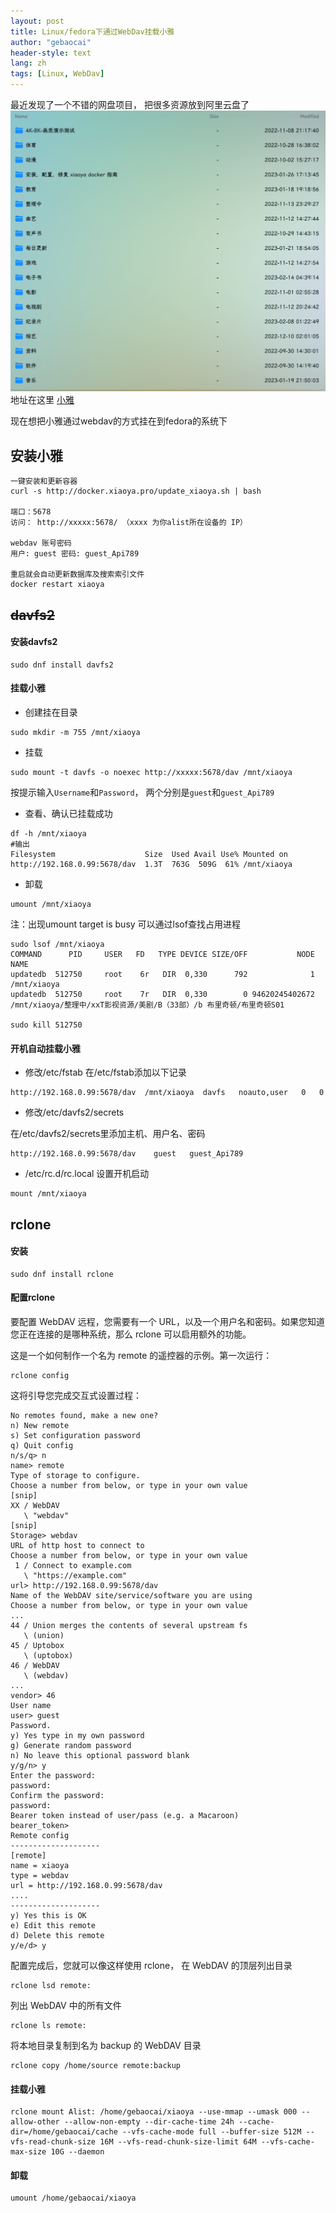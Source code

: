 ```yaml
---
layout: post
title: Linux/fedora下通过WebDav挂载小雅
author: "gebaocai"
header-style: text
lang: zh
tags: [Linux, WebDav]
---
```


最近发现了一个不错的网盘项目， 把很多资源放到阿里云盘了
![](/img/in-post/2023/fedora-webdav/xiaoya.png)
地址在这里 [小雅](http://alist.xiaoya.pro/)

现在想把小雅通过webdav的方式挂在到fedora的系统下

安装小雅
------
```
一键安装和更新容器
curl -s http://docker.xiaoya.pro/update_xiaoya.sh | bash

端口：5678
访问： http://xxxxx:5678/ （xxxx 为你alist所在设备的 IP）

webdav 账号密码
用户: guest 密码: guest_Api789

重启就会自动更新数据库及搜索索引文件
docker restart xiaoya
```
~~davfs2~~
------

#### 安装davfs2

```
sudo dnf install davfs2
```

#### 挂载小雅

* 创建挂在目录
```
sudo mkdir -m 755 /mnt/xiaoya
```

* 挂载
```
sudo mount -t davfs -o noexec http://xxxxx:5678/dav /mnt/xiaoya
```
按提示输入`Username`和`Password`， 两个分别是`guest`和`guest_Api789`
* 查看、确认已挂载成功
```
df -h /mnt/xiaoya
#输出
Filesystem                    Size  Used Avail Use% Mounted on
http://192.168.0.99:5678/dav  1.3T  763G  509G  61% /mnt/xiaoya
```

* 卸载
```
umount /mnt/xiaoya
```

注：出现umount target is busy
可以通过lsof查找占用进程

```
sudo lsof /mnt/xiaoya
COMMAND      PID     USER   FD   TYPE DEVICE SIZE/OFF           NODE NAME
updatedb  512750     root    6r   DIR  0,330      792              1 /mnt/xiaoya
updatedb  512750     root    7r   DIR  0,330        0 94620245402672 /mnt/xiaoya/整理中/xxT影视资源/美剧/B（33部）/b 布里奇顿/布里奇顿S01

sudo kill 512750
```

#### 开机自动挂载小雅


* 修改/etc/fstab
在/etc/fstab添加以下记录

```
http://192.168.0.99:5678/dav  /mnt/xiaoya  davfs   noauto,user   0   0
```

* 修改/etc/davfs2/secrets

在/etc/davfs2/secrets里添加主机、用户名、密码
```
http://192.168.0.99:5678/dav	guest	guest_Api789
```

* /etc/rc.d/rc.local
设置开机启动
```
mount /mnt/xiaoya
```
rclone
------

#### 安装 
```
sudo dnf install rclone
```

#### 配置rclone
要配置 WebDAV 远程，您需要有一个 URL，以及一个用户名和密码。如果您知道您正在连接的是哪种系统，那么 rclone 可以启用额外的功能。 

这是一个如何制作一个名为 remote 的遥控器的示例。第一次运行：
```
rclone config
```

这将引导您完成交互式设置过程：

```
No remotes found, make a new one?
n) New remote
s) Set configuration password
q) Quit config
n/s/q> n
name> remote
Type of storage to configure.
Choose a number from below, or type in your own value
[snip]
XX / WebDAV
   \ "webdav"
[snip]
Storage> webdav
URL of http host to connect to
Choose a number from below, or type in your own value
 1 / Connect to example.com
   \ "https://example.com"
url> http://192.168.0.99:5678/dav
Name of the WebDAV site/service/software you are using
Choose a number from below, or type in your own value
...
44 / Union merges the contents of several upstream fs
   \ (union)
45 / Uptobox
   \ (uptobox)
46 / WebDAV
   \ (webdav)
...
vendor> 46
User name
user> guest
Password.
y) Yes type in my own password
g) Generate random password
n) No leave this optional password blank
y/g/n> y
Enter the password:
password:
Confirm the password:
password:
Bearer token instead of user/pass (e.g. a Macaroon)
bearer_token>
Remote config
--------------------
[remote]
name = xiaoya
type = webdav
url = http://192.168.0.99:5678/dav
....
--------------------
y) Yes this is OK
e) Edit this remote
d) Delete this remote
y/e/d> y
```

配置完成后，您就可以像这样使用 rclone， 在 WebDAV 的顶层列出目录
```
rclone lsd remote:
```
列出 WebDAV 中的所有文件
```
rclone ls remote:
```

将本地目录复制到名为 backup 的 WebDAV 目录
```
rclone copy /home/source remote:backup
```

#### 挂载小雅
```
rclone mount Alist: /home/gebaocai/xiaoya --use-mmap --umask 000 --allow-other --allow-non-empty --dir-cache-time 24h --cache-dir=/home/gebaocai/cache --vfs-cache-mode full --buffer-size 512M --vfs-read-chunk-size 16M --vfs-read-chunk-size-limit 64M --vfs-cache-max-size 10G --daemon
```

#### 卸载
```
umount /home/gebaocai/xiaoya
```